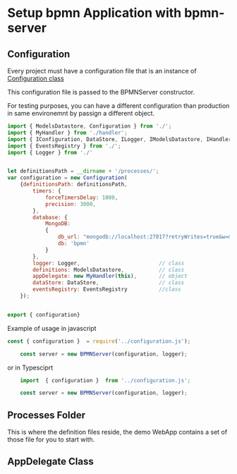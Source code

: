 # Setup bpmn Application with bpmn-server

## Configuration

Every project must have a configuration file that is an instance of [Configuration class](./api/classes/configuration.md)

This configuration file is passed to the BPMNServer constructor.

For testing purposes, you can have a different configuration than production in same environemnt by passign a different object.

```javascript 
import { ModelsDatastore, Configuration } from './';
import { MyHandler } from './handler';
import { IConfiguration, DataStore, ILogger, IModelsDatastore, IHandler, IDataStore, IEventsRegistry } from './';
import { EventsRegistry } from './';
import { Logger } from './'


let definitionsPath = __dirname + '/processes/';
var configuration = new Configuration(
	{definitionsPath: definitionsPath,
		timers: {
			forceTimersDelay: 1000,
			precision: 3000,
		},
		database: {
			MongoDB:
			{
				db_url: "mongodb://localhost:27017?retryWrites=true&w=majority",
				db: 'bpmn'
			}
		},
		logger: Logger,							// class
		definitions: ModelsDatastore,			// class
		appDelegate: new MyHandler(this),		// object
		dataStore: DataStore,					// class	
		eventsRegistry: EventsRegistry			//class
	});


export { configuration}
```
Example of usage in javascript 
```javascript 
const { configuration }  = require('../configuration.js');

    const server = new BPMNServer(configuration, logger);
```
or in Typesciprt
```javascript 
	import  { configuration }  from '../configuration.js';

    const server = new BPMNServer(configuration, logger);
```

## Processes Folder

This is where the definition files reside, the demo WebApp contains a set of those file for you to start with.

## AppDelegate Class

